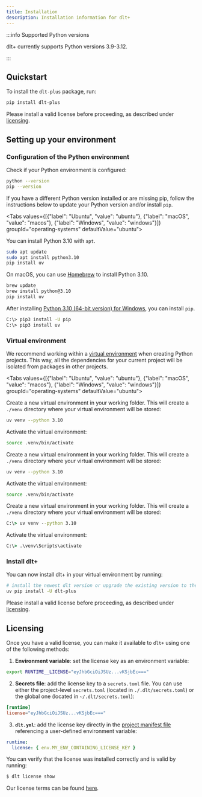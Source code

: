 ```yaml
---
title: Installation
description: Installation information for dlt+
---
```


:::info Supported Python versions

dlt+ currently supports Python versions 3.9-3.12.

:::

## Quickstart

To install the `dlt-plus` package, run:

```sh
pip install dlt-plus
```

Please install a valid license before proceeding, as described under [licensing](#licensing).

## Setting up your environment

### Configuration of the Python environment

Check if your Python environment is configured:

```sh
python --version
pip --version
```

If you have a different Python version installed or are missing pip, follow the instructions below to update your Python version and/or install `pip`.

<Tabs values={[{"label": "Ubuntu", "value": "ubuntu"}, {"label": "macOS", "value": "macos"}, {"label": "Windows", "value": "windows"}]} groupId="operating-systems" defaultValue="ubuntu">
<TabItem value="ubuntu">

You can install Python 3.10 with `apt`.

```sh
sudo apt update
sudo apt install python3.10
pip install uv
```

  </TabItem>
  <TabItem value="macos">

On macOS, you can use [Homebrew](https://brew.sh) to install Python 3.10.

```sh
brew update
brew install python@3.10
pip install uv
```

  </TabItem>
  <TabItem value="windows">

After installing [Python 3.10 (64-bit version) for Windows](https://www.python.org/downloads/windows/), you can install `pip`.

```sh
C:\> pip3 install -U pip
C:\> pip3 install uv
```

  </TabItem>
</Tabs>

### Virtual environment

We recommend working within a [virtual environment](https://docs.python.org/3/library/venv.html) when creating Python projects.
This way, all the dependencies for your current project will be isolated from packages in other projects.

<Tabs values={[{"label": "Ubuntu", "value": "ubuntu"}, {"label": "macOS", "value": "macos"}, {"label": "Windows", "value": "windows"}]} groupId="operating-systems" defaultValue="ubuntu">

  <TabItem value="ubuntu">

Create a new virtual environment in your working folder. This will create a `./venv` directory where your virtual environment will be stored:

```sh
uv venv --python 3.10
```

Activate the virtual environment:

```sh
source .venv/bin/activate
```

  </TabItem>
  <TabItem value="macos">

Create a new virtual environment in your working folder. This will create a `./venv` directory where your virtual environment will be stored:

```sh
uv venv --python 3.10
```

Activate the virtual environment:

```sh
source .venv/bin/activate
```

  </TabItem>
  <TabItem value="windows">

Create a new virtual environment in your working folder. This will create a `./venv` directory where your virtual environment will be stored:

```bat
C:\> uv venv --python 3.10
```

Activate the virtual environment:

```bat
C:\> .\venv\Scripts\activate
```

  </TabItem>
</Tabs>

### Install dlt+

You can now install dlt+ in your virtual environment by running:

```sh
# install the newest dlt version or upgrade the existing version to the newest one
uv pip install -U dlt-plus
```

Please install a valid license before proceeding, as described under [licensing](#licensing).

## Licensing

Once you have a valid license, you can make it available to `dlt+` using one of the following methods:

1. **Environment variable**: set the license key as an environment variable:

```sh
export RUNTIME__LICENSE="eyJhbGciOiJSUz...vKSjbEc==="
```

2. **Secrets file**: add the license key to a `secrets.toml` file. You can use either the project-level `secrets.toml` (located in `./.dlt/secrets.toml`) or the global one (located in `~/.dlt/secrets.toml`):

```toml
[runtime]
license="eyJhbGciOiJSUz...vKSjbEc==="
```

3. **`dlt.yml`**: add the license key directly in the [project manifest file](../features/projects.md) referencing a user-defined environment variable:

```yaml
runtime:
  license: { env.MY_ENV_CONTAINING_LICENSE_KEY }
```

You can verify that the license was installed correctly and is valid by running:

```sh
$ dlt license show
```

Our license terms can be found [here](https://dlthub.com/legal/dlt-plus-eula).
